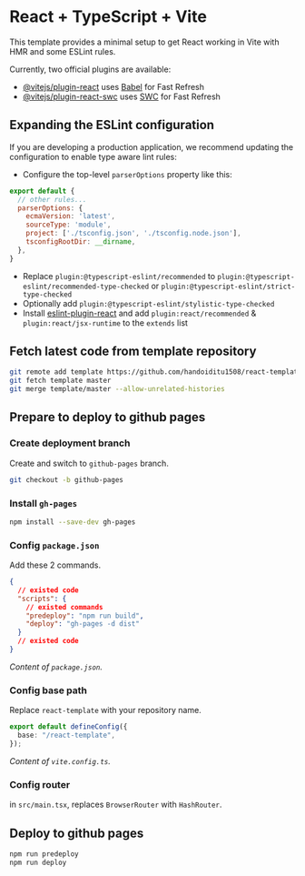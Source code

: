 # React + TypeScript + Vite

This template provides a minimal setup to get React working in Vite with HMR and some ESLint rules.

Currently, two official plugins are available:

- [@vitejs/plugin-react](https://github.com/vitejs/vite-plugin-react/blob/main/packages/plugin-react/README.md) uses [Babel](https://babeljs.io/) for Fast Refresh
- [@vitejs/plugin-react-swc](https://github.com/vitejs/vite-plugin-react-swc) uses [SWC](https://swc.rs/) for Fast Refresh

## Expanding the ESLint configuration

If you are developing a production application, we recommend updating the configuration to enable type aware lint rules:

- Configure the top-level `parserOptions` property like this:

```js
export default {
  // other rules...
  parserOptions: {
    ecmaVersion: 'latest',
    sourceType: 'module',
    project: ['./tsconfig.json', './tsconfig.node.json'],
    tsconfigRootDir: __dirname,
  },
}
```

- Replace `plugin:@typescript-eslint/recommended` to `plugin:@typescript-eslint/recommended-type-checked` or `plugin:@typescript-eslint/strict-type-checked`
- Optionally add `plugin:@typescript-eslint/stylistic-type-checked`
- Install [eslint-plugin-react](https://github.com/jsx-eslint/eslint-plugin-react) and add `plugin:react/recommended` & `plugin:react/jsx-runtime` to the `extends` list

## Fetch latest code from template repository

```bash
git remote add template https://github.com/handoiditu1508/react-template
git fetch template master
git merge template/master --allow-unrelated-histories
```

## Prepare to deploy to github pages

### Create deployment branch

Create and switch to `github-pages` branch.

```bash
git checkout -b github-pages
```

### Install `gh-pages`

```bash
npm install --save-dev gh-pages
```

### Config `package.json`

Add these 2 commands.

```json
{
  // existed code
  "scripts": {
    // existed commands
    "predeploy": "npm run build",
    "deploy": "gh-pages -d dist"
  }
  // existed code
}
```

*Content of `package.json`.*

### Config base path

Replace `react-template` with your repository name.

```typescript
export default defineConfig({
  base: "/react-template",
});
```

*Content of `vite.config.ts`.*

### Config router

in `src/main.tsx`, replaces `BrowserRouter` with `HashRouter`.

## Deploy to github pages

```bash
npm run predeploy
npm run deploy
```
